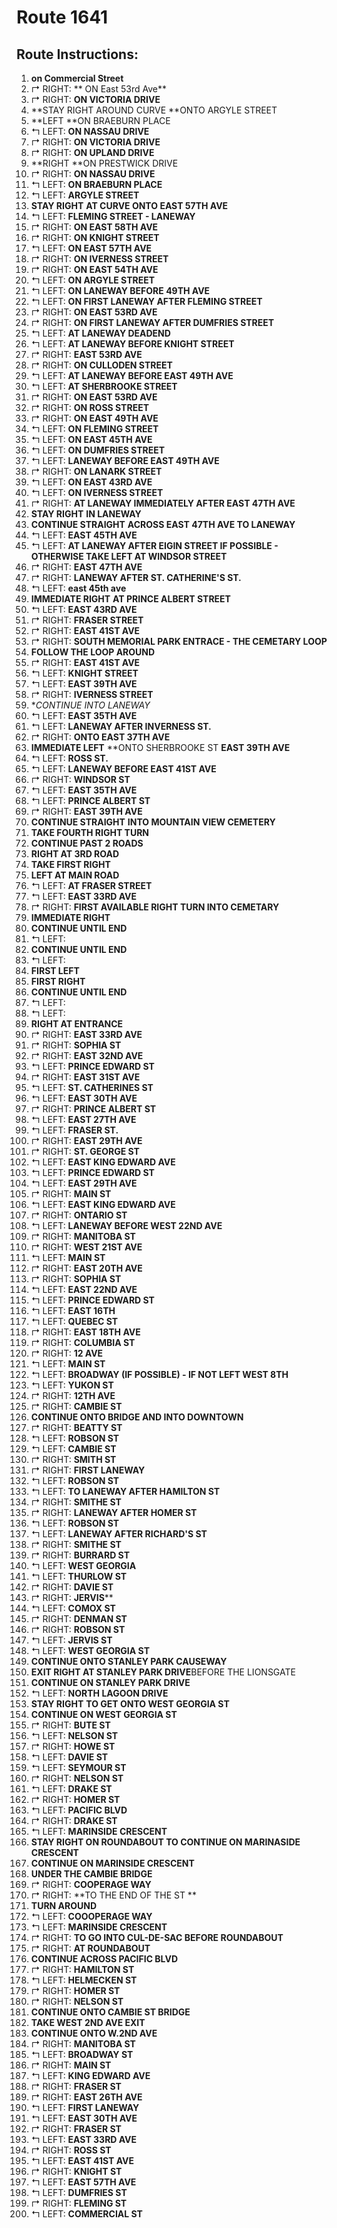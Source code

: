 # Route 1641

## Route Instructions: 
1. **on Commercial Street**
2. &#8625; RIGHT: ** ON East 53rd Ave**
3. &#8625; RIGHT: **ON VICTORIA DRIVE**
4. **STAY RIGHT AROUND CURVE **ONTO ARGYLE STREET
5. **LEFT **ON BRAEBURN PLACE
6. &#8624; LEFT: **ON NASSAU DRIVE**
7. &#8625; RIGHT: **ON VICTORIA DRIVE**
8. &#8625; RIGHT: **ON UPLAND DRIVE**
9. **RIGHT **ON PRESTWICK DRIVE
10. &#8625; RIGHT: **ON NASSAU DRIVE**
11. &#8624; LEFT: **ON BRAEBURN PLACE**
12. &#8624; LEFT: **ARGYLE STREET**
13. **STAY RIGHT** **AT CURVE ONTO EAST 57TH AVE**
14. &#8624; LEFT: **FLEMING STREET - LANEWAY**
15. &#8625; RIGHT: **ON EAST 58TH AVE**
16. &#8625; RIGHT: **ON KNIGHT STREET**
17. &#8624; LEFT: **ON EAST 57TH AVE**
18. &#8625; RIGHT: **ON IVERNESS STREET**
19. &#8625; RIGHT: **ON EAST 54TH AVE**
20. &#8624; LEFT: **ON ARGYLE STREET**
21. &#8624; LEFT: **ON LANEWAY BEFORE 49TH AVE**
22. &#8624; LEFT: **ON  FIRST LANEWAY AFTER FLEMING STREET**
23. &#8625; RIGHT: **ON EAST 53RD AVE**
24. &#8625; RIGHT: **ON FIRST LANEWAY AFTER DUMFRIES STREET**
25. &#8624; LEFT: **AT LANEWAY DEADEND**
26. &#8624; LEFT: **AT LANEWAY BEFORE KNIGHT STREET**
27. &#8625; RIGHT: **EAST 53RD AVE**
28. &#8625; RIGHT: **ON CULLODEN STREET**
29. &#8624; LEFT: **AT LANEWAY BEFORE EAST 49TH AVE**
30. &#8624; LEFT: **AT SHERBROOKE STREET**
31. &#8625; RIGHT: **ON EAST 53RD AVE**
32. &#8625; RIGHT: **ON ROSS STREET**
33. &#8625; RIGHT: **ON EAST 49TH AVE**
34. &#8624; LEFT: **ON FLEMING STREET**
35. &#8624; LEFT: **ON EAST 45TH AVE**
36. &#8624; LEFT: **ON DUMFRIES STREET**
37. &#8624; LEFT: **LANEWAY BEFORE EAST 49TH AVE**
38. &#8625; RIGHT: **ON LANARK STREET**
39. &#8624; LEFT: **ON EAST 43RD AVE**
40. &#8624; LEFT: **ON IVERNESS STREET**
41. &#8625; RIGHT: **AT LANEWAY IMMEDIATELY AFTER EAST 47TH AVE**
42. **STAY RIGHT** **IN LANEWAY**
43. **CONTINUE STRAIGHT** **ACROSS EAST 47TH AVE TO LANEWAY**
44. &#8624; LEFT: **EAST 45TH AVE**
45. &#8624; LEFT: **AT LANEWAY AFTER EIGIN STREET IF POSSIBLE - OTHERWISE TAKE LEFT AT WINDSOR STREET**
46. &#8625; RIGHT: **EAST 47TH AVE**
47. &#8625; RIGHT: **LANEWAY AFTER ST. CATHERINE'S ST.**
48. &#8624; LEFT: **east 45th ave**
49. **IMMEDIATE RIGHT** **AT PRINCE ALBERT STREET**
50. &#8624; LEFT: **EAST 43RD AVE**
51. &#8625; RIGHT: **FRASER STREET**
52. &#8625; RIGHT: **EAST 41ST AVE**
53. &#8625; RIGHT: **SOUTH MEMORIAL PARK ENTRACE - THE CEMETARY LOOP**
54. **FOLLOW THE LOOP AROUND**
55. &#8625; RIGHT: **EAST 41ST AVE**
56. &#8624; LEFT: **KNIGHT STREET**
57. &#8624; LEFT: **EAST 39TH AVE**
58. &#8625; RIGHT: **IVERNESS STREET**
59. **CONTINUE INTO LANEWAY*
59. &#8624; LEFT: **EAST 35TH AVE**
60. &#8624; LEFT: **LANEWAY AFTER INVERNESS ST.**
61. &#8625; RIGHT: **ONTO EAST 37TH AVE**
62. **IMMEDIATE LEFT** **ONTO SHERBROOKE ST **EAST 39TH AVE**
64. &#8624; LEFT: **ROSS ST.**
65. &#8624; LEFT: **LANEWAY BEFORE EAST 41ST AVE**
66. &#8625; RIGHT: **WINDSOR ST**
67. &#8624; LEFT: **EAST 35TH AVE**
68. &#8624; LEFT: **PRINCE ALBERT ST**
69. &#8625; RIGHT: **EAST 39TH AVE**
70. **CONTINUE STRAIGHT** **INTO MOUNTAIN VIEW CEMETERY**
71. **TAKE FOURTH RIGHT TURN**
72. **CONTINUE PAST 2 ROADS**
73. **RIGHT AT 3RD ROAD**
74. **TAKE FIRST RIGHT**
75. **LEFT AT MAIN ROAD**
76. &#8624; LEFT: **AT FRASER STREET**
77. &#8624; LEFT: **EAST 33RD AVE**
78. &#8625; RIGHT: **FIRST AVAILABLE RIGHT TURN INTO CEMETARY**
79. **IMMEDIATE RIGHT**
80. **CONTINUE UNTIL END**
81. &#8624; LEFT:
82. **CONTINUE UNTIL END**
83. &#8624; LEFT:
84. **FIRST LEFT**
85. **FIRST RIGHT**
86. **CONTINUE UNTIL END**
87. &#8624; LEFT:
88. &#8624; LEFT:
89. **RIGHT AT ENTRANCE**
90. &#8625; RIGHT: **EAST 33RD AVE**
91. &#8625; RIGHT: **SOPHIA ST**
92. &#8625; RIGHT: **EAST 32ND AVE**
93. &#8624; LEFT: **PRINCE EDWARD ST**
94. &#8625; RIGHT: **EAST 31ST AVE**
95. &#8624; LEFT: **ST. CATHERINES ST**
96. &#8624; LEFT: **EAST 30TH AVE**
97. &#8625; RIGHT: **PRINCE ALBERT ST**
98.  &#8624; LEFT: **EAST 27TH AVE**
99.  &#8624; LEFT: **FRASER ST.**
100.  &#8625; RIGHT: **EAST 29TH AVE**
101.  &#8625; RIGHT: **ST. GEORGE ST**
102.  &#8624; LEFT: **EAST KING EDWARD AVE**
103.  &#8624; LEFT: **PRINCE EDWARD ST**
104.  &#8624; LEFT: **EAST 29TH AVE**
105.  &#8625; RIGHT: **MAIN ST**
106.  &#8624; LEFT: **EAST KING EDWARD AVE**
107.  &#8625; RIGHT: **ONTARIO ST**
108.  &#8624; LEFT: **LANEWAY BEFORE WEST 22ND AVE**
109.  &#8625; RIGHT: **MANITOBA ST**
110.  &#8625; RIGHT: **WEST 21ST AVE**
111.  &#8624; LEFT: **MAIN ST**
112.  &#8625; RIGHT: **EAST 20TH AVE**
113.  &#8625; RIGHT: **SOPHIA ST**
114.  &#8624; LEFT: **EAST 22ND AVE**
115.  &#8624; LEFT: **PRINCE EDWARD ST**
116.  &#8624; LEFT: **EAST 16TH**
117.  &#8624; LEFT: **QUEBEC ST**
118.  &#8625; RIGHT: **EAST 18TH AVE**
119.  &#8625; RIGHT: **COLUMBIA ST**
120.  &#8625; RIGHT: **12 AVE**
121.  &#8624; LEFT: **MAIN ST**
122.  &#8624; LEFT: **BROADWAY (IF POSSIBLE) - IF NOT LEFT WEST 8TH**
123.  &#8624; LEFT: **YUKON ST**
124.  &#8625; RIGHT: **12TH AVE**
125.  &#8625; RIGHT: **CAMBIE ST**
126.  **CONTINUE ONTO BRIDGE AND INTO DOWNTOWN**
127.  &#8625; RIGHT: **BEATTY ST**
128.  &#8624; LEFT: **ROBSON ST**
129.  &#8624; LEFT: **CAMBIE ST**
130.  &#8625; RIGHT: **SMITH ST**
131.  &#8625; RIGHT: **FIRST LANEWAY**
132.  &#8624; LEFT: **ROBSON ST**
133.  &#8624; LEFT: **TO LANEWAY AFTER HAMILTON ST**
134.  &#8625; RIGHT: **SMITHE ST**
135.  &#8625; RIGHT: **LANEWAY AFTER HOMER ST**
136.  &#8624; LEFT: **ROBSON ST**
137.  &#8624; LEFT: **LANEWAY AFTER RICHARD'S ST**
138.  &#8625; RIGHT: **SMITHE ST**
139.  &#8625; RIGHT: **BURRARD ST**
140.  &#8624; LEFT: **WEST GEORGIA**
141.  &#8624; LEFT: **THURLOW ST**
142.  &#8625; RIGHT: **DAVIE ST**
143.  &#8625; RIGHT: **JERVIS****
144.  &#8624; LEFT: **COMOX ST**
145.  &#8625; RIGHT: **DENMAN ST**
146.  &#8625; RIGHT: **ROBSON ST**
147.  &#8624; LEFT: **JERVIS ST**
148.  &#8624; LEFT: **WEST GEORGIA ST**
149.  **CONTINUE ONTO STANLEY PARK CAUSEWAY**
150.  **EXIT RIGHT AT STANLEY PARK DRIVE**BEFORE THE LIONSGATE
151.  **CONTINUE ON STANLEY PARK DRIVE**
152.  &#8624; LEFT: **NORTH LAGOON DRIVE**
153.  **STAY RIGHT** **TO GET ONTO WEST GEORGIA ST**
154.  **CONTINUE ON WEST GEORGIA ST**
155.  &#8625; RIGHT: **BUTE ST**
156.  &#8624; LEFT: **NELSON ST**
157.  &#8625; RIGHT: **HOWE ST**
158.  &#8624; LEFT: **DAVIE ST**
159.  &#8624; LEFT: **SEYMOUR ST**
160.  &#8625; RIGHT: **NELSON ST**
161.  &#8624; LEFT: **DRAKE ST**
162.  &#8625; RIGHT: **HOMER ST**
163.  &#8624; LEFT: **PACIFIC BLVD**
164.  &#8625; RIGHT: **DRAKE ST**
165.  &#8624; LEFT: **MARINSIDE CRESCENT**
166.  **STAY RIGHT ON ROUNDABOUT TO CONTINUE ON MARINASIDE CRESCENT**
167.  **CONTINUE ON MARINSIDE CRESCENT**
168.  **UNDER THE CAMBIE BRIDGE**
169.  &#8625; RIGHT: **COOPERAGE WAY**
170.  &#8625; RIGHT: **TO THE END OF THE ST **
171.  **TURN AROUND**
172.  &#8624; LEFT: **COOOPERAGE WAY**
173.  &#8624; LEFT: **MARINSIDE CRESCENT**
174.  &#8625; RIGHT: **TO GO INTO CUL-DE-SAC BEFORE ROUNDABOUT**
175.  &#8625; RIGHT: **AT ROUNDABOUT**
176.  **CONTINUE ACROSS PACIFIC BLVD**
177.  &#8625; RIGHT: **HAMILTON ST**
178.  &#8624; LEFT: **HELMECKEN ST**
179.  &#8625; RIGHT: **HOMER ST**
180.  &#8625; RIGHT: **NELSON ST**
181.  **CONTINUE ONTO CAMBIE ST BRIDGE**
182.  **TAKE WEST 2ND AVE EXIT**
183.  **CONTINUE ONTO W.2ND AVE**
184.  &#8625; RIGHT: **MANITOBA ST**
185.  &#8624; LEFT: **BROADWAY ST**
186.  &#8625; RIGHT: **MAIN ST**
187.  &#8624; LEFT: **KING EDWARD AVE**
188.  &#8625; RIGHT: **FRASER ST**
189.  &#8625; RIGHT: **EAST 26TH AVE**
190.  &#8624; LEFT: **FIRST LANEWAY**
191.  &#8624; LEFT: **EAST 30TH AVE**
192.  &#8625; RIGHT: **FRASER ST**
193.  &#8624; LEFT: **EAST 33RD AVE**
194.  &#8625; RIGHT: **ROSS ST**
195.  &#8624; LEFT: **EAST 41ST AVE**
196.  &#8625; RIGHT: **KNIGHT ST**
197.  &#8624; LEFT: **EAST 57TH AVE**
198.  &#8624; LEFT: **DUMFRIES ST**
199.  &#8625; RIGHT: **FLEMING ST**
200.  &#8624; LEFT: **COMMERCIAL ST**